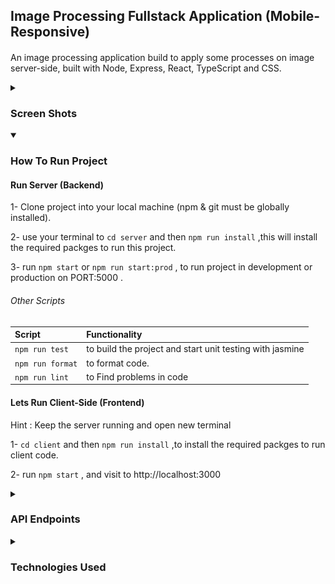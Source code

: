 ## Image Processing Fullstack Application (Mobile-Responsive)

####

An image processing application build to apply some processes on image server-side, built with Node, Express, React, TypeScript and CSS. 
<details ><summary> 
  
  ### Screen Shots
  </summary>
  
  Desktop | Mobile
-|-
<img src="https://github.com/3amr7ussein/Image-Processing-Fullstack/blob/main/server/assets/full/Image-Resizing-Desktop.jpg" width='500'/> | <img width="150" src="https://user-images.githubusercontent.com/34787413/207199430-3a157ae0-e7c3-46eb-a4ab-dbd49f762faa.jpg"/>
</details  >

  <details open><summary>  
  
### How To Run Project
   </summary>  
  
####  Run Server (Backend)
1- Clone project into your local machine (npm & git must be globally installed).
  
2- use your terminal to `cd server` and then `npm run install` ,this will install the required packges to run this project.

3- run `npm start` or `npm run start:prod` , to run project in development or production on PORT:5000 .

###### Other Scripts
  Script | Functionality
  :-|:-
  `npm run test`  |  to build the project and start unit testing with jasmine
  `npm run format` |  to format code.
 `npm run lint`   |  to Find problems in code

####  Lets Run Client-Side (Frontend)
  Hint : Keep the server running and open new terminal

  1- `cd client` and then `npm run install` ,to install the required packges to run client code.

  2- run `npm start` , and visit to http://localhost:3000

 </details>

  <details><summary> 
  
### API Endpoints

  </summary>
    
  
| HTTP Verbs | Endpoints             | Action                                                                         |
| ---------- | --------------------- | ------------------------------------------------------------------------------ |
| GET        | /api/images/all       | To retrive list of file in Full directory as an Array                          |
| GET        | /api/images/:filename | To retrive single image by file name                                           |
| GET        | /api/images?          | To retrive a resized image by passing query parameters (filename,width,height) |
| POST       | /api/upload           | To upload jpg image to /full directory                                         |
  
  
</details>


  
  <details><summary> 
  
###  Technologies Used
</summary>

  - [NodeJS](https://nodejs.org/) This is a cross-platform runtime environment built on Chrome's V8 JavaScript engine used in running JavaScript codes on the server. It allows for installation and managing of dependencies and communication with databases.

  - [ExpressJS](https://www.expresjs.org/) This is a NodeJS web application framework.

  - [ReactJs](https://reactjs.org/) A JavaScript library for building user interfaces

  - [axios](https://axios-http.com/docs/intro/) Axios is a promise-based HTTP Client for node.js and the browser. It is isomorphic (= it can run in the browser and nodejs with the same codebase).
    
  </details>
